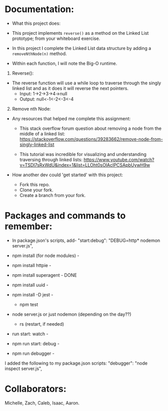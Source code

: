 # Documentation:

  * What this project does:

  * This project implements `reverse()` as a method on the Linked List prototype; from your whiteboard exercise.
  * In this project I complete the Linked List data structure by adding a `removeNthNode(n)` method.
  * Within each function, I will note the Big-O runtime.

  1. Reverse():
  * The reverse function will use a while loop to traverse through the singly linked list and as it does it will reverse the next pointers.
    - Input: 1->2->3->4->null
    - Output: null<-1<-2<-3<-4

  2. Remove nth Node:
  


  * Any resources that helped me complete this assignment:
    - This stack overflow forum question about removing a node from the middle of a linked list:
    https://stackoverflow.com/questions/39283662/remove-node-from-singly-linked-list

    - This tutorial was incredible for visualizing and understanding traversing through linked lists:
    https://www.youtube.com/watch?v=TSDl7sRxWdU&index=1&list=LLOht0sOlAclPCSApbUywH9w

  * How another dev could 'get started' with this project:
    - Fork this repo.
    - Clone your fork.
    - Create a branch from your fork.


# Packages and commands to remember:
  - In package.json's scripts, add- "start:debug": "DEBUG=http* nodemon server.js",

  - npm install (for node modules) -
  - npm install httpie -
  - npm install superagent - DONE
  - npm install uuid -
  - npm install -D jest -
    - npm test

  - node server.js or just nodemon (depending on the day??)
    - rs (restart, if needed)
  - run start: watch -
  - npm run start: debug -

  - npm run debugger -


  I added the following to my package.json scripts:
  "debugger": "node inspect server.js",


# Collaborators:
Michelle, Zach, Caleb, Isaac, Aaron.
